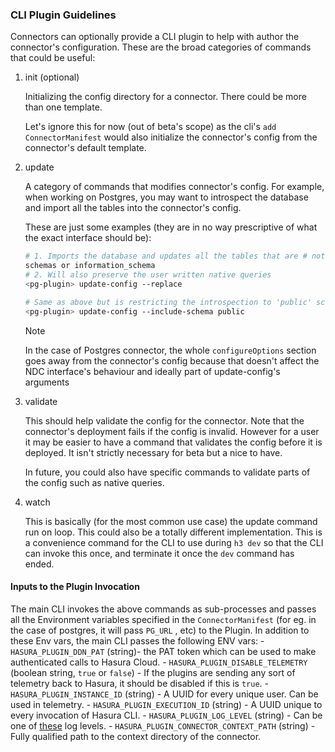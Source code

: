 ### CLI Plugin Guidelines

Connectors can optionally provide a CLI plugin to help with author the
connector's configuration. These are the broad categories of commands that
could be useful:

1. init (optional)

   Initializing the config directory for a connector. There could be
   more than one template.

   Let's ignore this for now (out of beta's scope) as the cli's `add
   ConnectorManifest` would also initialize the connector's config from the
   connector's default template.

2. update

   A category of commands that modifies connector's config. For example, when
   working on Postgres, you may want to introspect the database and import all
   the tables into the connector's config.

   These are just some examples (they are in no way prescriptive of what the
   exact interface should be):

   ```bash
   # 1. Imports the database and updates all the tables that are # not in pg_*
   schemas or information_schema
   # 2. Will also preserve the user written native queries
   <pg-plugin> update-config --replace

   # Same as above but is restricting the introspection to 'public' schema
   <pg-plugin> update-config --include-schema public
   ```

   > [!NOTE]
   > In the case of Postgres connector, the whole `configureOptions` section
   > goes away from the connector's config because that doesn't affect the
   > NDC interface's behaviour and ideally part of update-config's arguments

3. validate

   This should help validate the config for the connector. Note that the
   connector's deployment fails if the config is invalid. However for a user it
   may be easier to have a command that validates the config before it is
   deployed. It isn't strictly necessary for beta but a nice to have.

   In future, you could also have specific commands to validate parts of the
   config such as native queries.

4. watch

   This is basically (for the most common use case) the update command run on loop. 
   This could also be a totally different implementation. This is a convenience 
   command for the CLI to use during `h3 dev` so that the CLI can invoke this once, 
   and terminate it once the `dev` command has ended.  

#### Inputs to the Plugin Invocation

   The main CLI invokes the above commands as sub-processes and passes all the Environment 
   variables specified in the `ConnectorManifest` (for eg. in the case of postgres, it will 
   pass `PG_URL` , etc) to the Plugin. In addition to these Env vars, the main CLI passes
   the following ENV vars:
      - `HASURA_PLUGIN_DDN_PAT` (string)- the PAT token which can be used to make authenticated 
      calls to Hasura Cloud.
      - `HASURA_PLUGIN_DISABLE_TELEMETRY` (boolean string, `true` or `false`) - If the plugins 
      are sending any sort of telemetry back to Hasura, it should be disabled if this is `true`.
      - `HASURA_PLUGIN_INSTANCE_ID` (string) - A UUID for every unique user. Can be used in 
      telemetry.
      - `HASURA_PLUGIN_EXECUTION_ID` (string) - A UUID unique to every invocation of Hasura CLI.
      - `HASURA_PLUGIN_LOG_LEVEL` (string) - Can be one of [these](https://github.com/rs/zerolog?tab=readme-ov-file#leveled-logging) 
      log levels.
      - `HASURA_PLUGIN_CONNECTOR_CONTEXT_PATH` (string) - Fully qualified path to the context
      directory of the connector. 